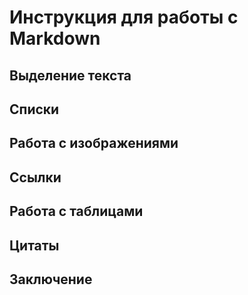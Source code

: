 # Инструкция для работы с Markdown

## Выделение текста 

## Списки

## Работа с изображениями 

## Ссылки 

## Работа с таблицами 

## Цитаты

## Заключение 